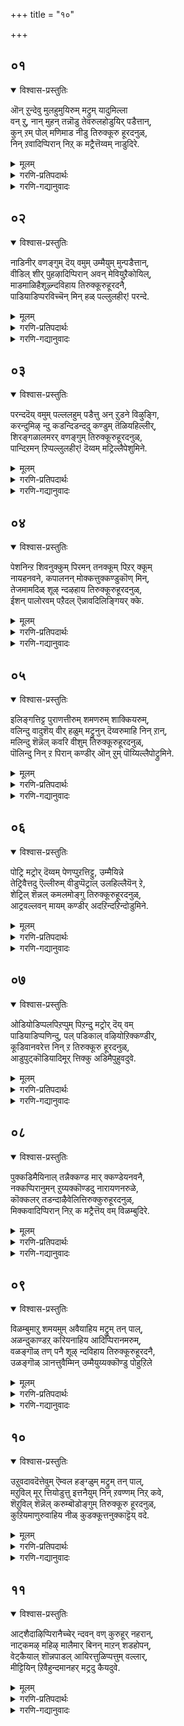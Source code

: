 +++
title = "१०"

+++

## ०१
<details open><summary>विश्वास-प्रस्तुतिः</summary>

ऒन् ऱुन्देवु मुलहुमुयिरुम् मट्रुम् यादुमिल्ला  
वन् ऱु, नान् मुहन् तन्नॊडु तेवरुलहोडुयिर् पडैत्तान्,  
कुन् ऱम् पोल् मणिमाड नीडु तिरुक्कूरु हूरदनुळ्,  
निन् ऱवादिप्पिरान् निऱ् क मट्रैत्तॆय्वम् नाडुदिरे.
</details>

<details><summary>मूलम्</summary>

ऒन् ऱुन्देवु मुलहुमुयिरुम् मट्रुम् यादुमिल्ला  
वन् ऱु, नान् मुहन् तन्नॊडु तेवरुलहोडुयिर् पडैत्तान्,  
कुन् ऱम् पोल् मणिमाड नीडु तिरुक्कूरु हूरदनुळ्,  
निन् ऱवादिप्पिरान् निऱ् क मट्रैत्तॆय्वम् नाडुदिरे.
</details>

<details><summary>गरणि-प्रतिपदार्थः</summary>

ऒन् ऱुम् = ऒन्दू, तेवुम् = देवतॆगळू, उलहुम् = लोकगळू, उयिरुम् = जीवगळू, मट्रुम् = मत्तॆ, यारुम् = यारू, इल्ला अन् ऱु = इल्लद अन्दु, नान् मुहन् तन्नॊडु = नाल्मुखनन्नू, तेवर् = देवतॆगळन्नू, उलहोडु = लोकगळॊन्दिगॆ, उयिर् = जीवगळन्नू, पडैत्तान् = पडॆदवनु, कुन् ऱुम् पोल् = बॆट्टद हागॆ \(उन्नतवाद, भद्रवाद\), मणि माडम् = दिव्यवाद महडि मनॆगळु, नीडु = हरडिरुव, तिरुक्कूरु हूर् = तिरुक्कूरुहूरन्नू, अदनुळ् = अदरल्लि, निन्ऱ = इरुव, आदि पिरान् = आदियाद भगवन्तनु, निऱ् क = कङ्गॊळिसुत्तिरलागि, मट्रैदॆय् वम् = बेरॆ दैववन्नु, नाडुदिरे = हुडुकुत्तीरल्ल\! 
</details>

<details><summary>गरणि-गद्यानुवादः</summary>

देवतॆगळू, लोकगळू, जीवगळु, बेरॆ यारू यावुदू ऒन्दू इल्लद अन्दु, नाल्मुखनन्नू, देवतॆगळन्नू, लोकगळन्नू, जीवगळन्नू पडॆदवनु बॆट्टद हागॆ उन्नतवाद भद्रवाद दिव्यवाद महडिमनॆगळु हरडिरुव तिरुक्कूरुहूरन्नू अदरल्लिरुव आदियाद भगवन्तनु कङ्गॊळिसुत्तिरुवाग, बेरॆ दैववन्नु हुडुकुत्तीरल्ल\! 

ई पाशुरदल्लि याव दैववन्नु आश्रयिसबेकु? एकॆ? बेरॆ बेरॆ दैवगळिवॆयल्ल\! अवुगळन्नु आश्रयिसिदरो? – ऎम्ब विषयवन्नु कुरितु हेळलागुत्तदॆ. 

“ऒन् ऱुन्देवु........................अन् ऱु” – इल्लि, महाप्रळयद बळिक, मरुसृष्टिगॆ मुञ्चितवागि, बहुदीर्घकाल इद्द \(इरुव\) स्थितिय विषयविदॆ. आग इद्दद्दु \(इरुवुदु\) भगवन्तनॊब्बने. अवने ’आदि’. अवनिगॆ मॊदलु, कॊनॆ ऎम्बुदिल्ल. सदा इरतक्कवनु. आद्दरिन्द, अवनन्नु ’अनादि’, ’अनन्त’ ऎन्नुत्तारॆ. 

“नान्मुहन्.......................पडैत्तान्” – सृष्टि आदद्दु हेगॆ? अदु मॊदलादद्दु हेगॆ? ऎम्ब विषय इल्लिदॆ. सृष्टिगॆ मुञ्चितवागि भगवन्तनॊब्बने इद्दद्दु, अवने मॊट्टमॊदलिगॆ \(सृष्टियागबेकॆन्दु सङ्कल्पिसिदाग\) चतुर्मुखनन्नु सृष्टिसिदनु. तरुवाय \(अवन मूलक\), देवतॆगळन्नू, लोकगळन्नू, ऎल्ला जीवकोटियन्नू सृष्टिसिदनु. 

“कुन् ऱम् पोल्..........................निऱ् क” – सर्वेश्वरन परम सौलभ्यगुणवन्नु इल्लि हेळलागुत्तदॆ. तानॆल्लियो सृष्टिगिन्त आचॆ इरुव ’पर’दल्लिद्दरॆ, तन्नन्नु ऎल्ला जीवकोटियू आश्रयिसुवुदादरू हेगॆ? कण्णार कण्डरल्लवे अवरु अवनन्नु नम्बि आश्रयिसबल्लरु? ई कारणदिन्द, भगवन्तनु भूलोकदल्लि बेरॆबेरॆ तिरुपतिगळल्लि \(पवित्रस्थळगळल्लि\) ताने अर्चावतारियागि, दिव्यमङ्गळ विग्रहवागि नॆलॆगॊण्डिद्दानॆ. “आळ्वार् तिरुनगरि” ऎन्दु प्रसिद्धि पडॆद तिरुक्कूरुहूरिनल्लू स्वामियु कङ्गॊळिसुत्तानॆ. 

“आदिप्पिरान् निऱ् क...............नाडुदिरे” – ऎल्लक्कू आदियागि, ऎल्लक्कू कारणनागिरुव भगवन्तनु तिरुक्कूरुहूरिनल्लि मत्तु अन्थ इतर पवित्र पुण्यस्थळगळल्लि, भूलोकवासिगळ उद्धारक्कागिये निन्तिरुवाग, अवनन्नु आश्रयिसदन्तॆ, बेरॆ यारु यारन्नो आश्रयिसि जन कॆडुत्तारल्ल\! इदु तरवे? 

आळ्वाररु हेळुत्तारॆ- आदियू कारणनू आगिरुव सर्वेश्वरनन्नु मात्रवे आश्रयिसि उद्धारगॊळ्ळबेकु. बेरॆ दैवगळन्नु आश्रयिसुवुदु विवेकवल्ल.
</details>


## ०२
<details open><summary>विश्वास-प्रस्तुतिः</summary>

नाडिनीर् वणङ्गुम् दॆय् वमुम् उम्मैयुम् मुन्पडैत्तान्,  
वीडिल् शीर् पुहऴादिप्पिरान् अवन् मेवियुऱैकोयिल्,  
माडमाळिहैशूऴ्न्दविहाय तिरुक्कूरुहूरदनै,  
पाडियाडिप्परविच्चॆन् मिन् हळ् पल्लुलहीर्\! परन्दे.
</details>

<details><summary>मूलम्</summary>

नाडिनीर् वणङ्गुम् दॆय् वमुम् उम्मैयुम् मुन्पडैत्तान्,  
वीडिल् शीर् पुहऴादिप्पिरान् अवन् मेवियुऱैकोयिल्,  
माडमाळिहैशूऴ्न्दविहाय तिरुक्कूरुहूरदनै,  
पाडियाडिप्परविच्चॆन् मिन् हळ् पल्लुलहीर्\! परन्दे.
</details>

<details><summary>गरणि-प्रतिपदार्थः</summary>

नाडि = हुडुकि, नीर् = नीवु, वणङ्गुम् = पूजिसुव \(नमस्करिसुव\), दॆय् वमुम् = दैववन्नु उम्मैयुम् = निम्मन्नू, मुन् = हिन्दॆये \(ऒन्दु कालदल्लि\), पडैत्तान् = पडॆदवनाद \(सृष्टिसिदवनाद\), वीडु इल् शीर् = नित्यसिद्धवाद कल्याणगुणगळुळ्ळ, पुहऴ् = हॊगळिकॆयुळ्ळ \(कीर्तिवन्तनाद\), आदिप्पिरान्= जगदादियाद स्वामियु, अवन् = स्वतः, मेवि = इष्टपट्टु, उऱै = नॆलसिरुव, कोयिल् = पवित्रमन्दिरवाद, माडम् माळिहै शूऴ् न्दु = महडि मनॆगळिन्द सुत्तुवरिदु, अऴहुआय = सुन्दरवागिरुव, तिरुक्कूरु हूर् अदनै = तिरुक्कूरुहूरन्नु, पादि = हाडि \(स्तुतिसि\), आडि = नलिदाडि, परवि = स्तुतिसि, शॆन् मिन् हळ् = नडॆयिरि, पल् उलहीर् = ऎल्ला जीवरुगळे, परन्दे = ऎल्ला कडॆगळन्नू हरडिकॊण्डे. 
</details>

<details><summary>गरणि-गद्यानुवादः</summary>

ऎल्ला जीवरुगळे, हुडुकि नीवु पूजिसुव दैववन्नू निम्मन्नू हिन्दॆ ऒन्दु कालदल्लि पडॆदवनाद, नित्यसिद्धनाद कल्याणगुणगळुळ्ळ, कीर्तिवन्तनाद, जगदादियाद स्वामियु स्वतः इष्टपट्टु नॆलसिरुव पवित्रमन्दिरवाद, महडिमनॆगळिन्द सुत्तुवरिदिरुव, सुन्दरवाद तिरुक्कूरुहूरन्नु हाडि, नलिदाडि, स्तुतिसि, \(इदर कीर्तियन्नु\) ऎल्लॆल्लू हरडि, नडॆयिरि.

हिन्दिन पाशुरदल्लि, तिरुक्कूरुहूरिनल्लि नॆलसिरुव आदिकारणनाद सर्वेश्वरनन्नु ऎल्लरू आश्रयिसि उद्धारगॊळ्ळबेकॆन्दु हेळलायितु. 

ई पाशुरदल्लि, आ स्वामिये इष्टपट्टु बन्दु नॆलसिरुव पवित्रक्षेत्रवाद तिरुक्कूरुहूरिन भाग्यवन्नु हाडि, हॊगळि, आनन्दिसि, प्रसिद्धगॊळिसबेकॆन्दु हेळलागुत्तदॆ. आळ्वाररु ऎल्ला जनक्कू तम्म हितनुडियन्नु हेळुत्तारॆ. 

“नाडि नीर्.............................पडैत्तान्” – कॆळमट्टद दैवगळन्नु आश्रयिसि पूजिसुवुदु एतक्कॆ हितवल्लद्दु ऎम्बुदन्नु हेळलागुत्तदॆ. हिन्दॆ, भगवन्तनु सृष्टि माडिद कालदल्लि नाना देवतॆगळन्नू ऎल्ला चराचर वस्तुगळन्नू सृष्टिमाडिदनु. तिळिवळिकॆयिल्लद जन तावु अलॆदाडि कण्डुकॊण्ड कॆळमट्टद दैववन्नु पूजिसुत्तारॆ. भगवन्तनु आ दैववन्नू सृष्टिसिदनष्टॆ. आ दैववू आ सर्वस्वामियन्ने आश्रयिसुवुदु. आद्दरिन्द, ऎल्लरू, ऎल्लर आराध्यदैववाद सर्वेश्वरनॊब्बनन्ने, आश्रयिसि उद्धारगॊळ्ळबेकु. 

“वीडिल् शीर् पुलऴ्....................अवन्” – शाश्वतवाद कल्याणगुणगळिन्द कूडि, कीर्तिसल्पडुववनु भगवन्तने. अवने आदि. अवने जगत्कारण.

“अवन् मेवि.....................परन्दे” – आ स्वामियु ताने इष्टपट्टु, लोकवासिगळ आर्तियन्नु निवारिसुवुदक्कागि भूलोकक्कॆ बन्दु अर्चास्वरूपियागि, तिरुक्कूरुहूरिनल्लि नॆलॆगॊण्डिद्दानॆ. महडि मनॆगळिन्द सुन्दरवागि शोभिसुव आ तिरुक्कूरुहूरु ऎम्बुदु भगवन्तन दिव्यसन्निधियिन्द सुप्रसिद्धवागिदॆ. आ पुण्यक्षेत्रवन्नु कुरितु हाडि, हॊगळि, अदर किर्तियन्नु ऎल्ल कडॆयल्लू हरडबेकु. 

आळ्वाररु हेळुत्तारॆ- लोकवासिगळे, नीवु मोहगॊण्डु पूजिसुव दैववन्नुआ सर्वेश्वरने सृष्टिसिद्दु. आ दैवगळू आ स्वामियन्ने आश्रयिसुत्तारॆ. अवने इष्टपट्टु तिरुक्कूरुहूरिनल्लि नॆलसिद्दानॆ. जनर सङ्कटगळन्नु परिहरिसुवुदक्कागि. आद्दरिन्द, नीवु तिरुक्कूरुहूरिगॆ होगि, आ स्वामियन्नु पूजिसि, अवनन्नू आ पुण्यक्षेत्र्द कीर्तियन्नू हॊगळि, हाडि, आनन्दिसि अदर कीर्तियन्नु ऎल्लॆडॆगळल्लू हरडि.
</details>


## ०३
<details open><summary>विश्वास-प्रस्तुतिः</summary>

परन्ददॆय् वमुम् पल्ललहुम् पडैत्तु अन् ऱुडने विऴुङ्गि,  
करन्दुमिऴ् न्दु कडन्दिडन्ददु कण्डुम् तॆळियहिल्लीर्,  
शिरङ्गळालमरर् वणङ्गुम् तिरुक्कूरुहूरदनुळ्,  
पान्दिऱमन् ऱिप्पल्लुलहीर्\! दॆय्वम् मट्रिल्लैपेशुमिने.
</details>

<details><summary>मूलम्</summary>

परन्ददॆय् वमुम् पल्ललहुम् पडैत्तु अन् ऱुडने विऴुङ्गि,  
करन्दुमिऴ् न्दु कडन्दिडन्ददु कण्डुम् तॆळियहिल्लीर्,  
शिरङ्गळालमरर् वणङ्गुम् तिरुक्कूरुहूरदनुळ्,  
पान्दिऱमन् ऱिप्पल्लुलहीर्\! दॆय्वम् मट्रिल्लैपेशुमिने.
</details>

<details><summary>गरणि-प्रतिपदार्थः</summary>

परन्द = हरडिकॊण्डिरुव, दॆय् वमुम् = देवतॆगळन्नू\(देवतॆगळे मुन्ताद जीवकोटियन्नू\), पल् उलहुम् = अनेक लोकगळन्नू, पडैत्तु = सृष्टिसि, अन् ऱु = अन्दु \(प्रळय बन्दाग\), उडने = ऒट्टिगॆ, विऴुङ्गि = ऎल्लवन्नू कबळिसि, करन्दु = \(अवुगळन्नॆल्ला\) करगिसि, उमिऴ् न्दु = \(ऎल्लवन्नू\) मत्तॆ हॊरहाकि, कडन्दु = \(लोकगळन्नु\) अळॆदुकॊण्डु, इडन्ददु = हिडिदु मेलक्कॆत्तिद्दन्नु, कण्डुम् = प्रमाणगळ मूलक तिळिदूसह, तॆळिय किल्लीर् = तिळियलारिरल्ल\! शिरङ्गळाल् = तलॆगळिन्द \(तलॆबागि\), अमरर् = अमररु, वणङ्गुम् = नमस्करिसुव, तिरुक्कूरुहूर् अदनुळ् = तिरुक्कूरुहूरिनल्लि नॆलसिरुव, परन् = परमपुरुषन, तिऱम् अन् ऱि = स्वभाववदल्लदॆ, पल् उलहीर् = लोकद नानाजनरे, तॆय्वम् = दैव, मट्रु इल्लै = बेरॆ यावुदक्कू इल्ल, पेशुमिने = हेळि \(मातनाडि\). 
</details>

<details><summary>गरणि-गद्यानुवादः</summary>

हरडिकॊण्डिरुव देवतॆगळे मुन्ताद ऎल्ला जीवकोटियन्नू, अनेक लोकगळन्नू सृष्टिसि, प्रळयकाल बन्दाग अवुगळन्नॆल्ला ऒट्टिगॆ कबळिसि, करगिसि, मत्तॆ अवुगळन्नु हॊरहाकि, \(लोकगळन्नु\) अळॆदुकॊण्डु, \(भूमियन्नु\) हिडिदु मेलक्कॆत्तिद्दन्नु प्रमाणगळिन्द कण्डूसह, तिळियलारिरल्ल\! तलॆबागि अमररु नमस्करिसुव तिरुक्कुरुहूरिनल्लि नॆलसिरुव परम पुरुषन स्वभाववदल्लदॆ, नानाजनरे, बेरॆ याव दैवक्कू आ सामर्थ्यविल्ल मातनाडि.

तिरुक्कूरुहूरिनल्लि नॆलसिरुव सर्वेश्वरन बहुबगॆय सामर्थ्यवन्नु कुरितु ई पाशुरदल्लि हेळलागुत्तदॆ.

आळ्वाररु हेळुत्तारॆ- लोकद नानाजनरे, तिरुक्कूरुहूरिनल्लि नॆलसिरुव सर्वेश्वरनाद भगवन्तने ब्रह्मादि देवतॆगळिन्द हिडिदु ऎल्ला बगॆय जीवकोटियन्नू सृष्टिकालदल्लि सृष्टिसिदवनु. प्रळयकालदवरॆगॆ अवुगळन्नॆल्ला रक्षिसिदवनु. महाप्रळयकालबन्दाग, इडिय सृष्टियन्ने ऒन्दे गुक्किगॆ नुङ्गि हाकिदवनु. मत्तु मरुसृष्टियवरॆगॆ ऎल्लवन्नू तन्न हॊट्टॆयल्लिट्टुकॊण्डु रक्षिसिदवनु. सृष्टिसमय बन्दाग, अवुगळन्नॆल्ला पाङ्गितवागि हॊरहाकिदवनु. बलिचक्रवर्तिय बळिगॆ वामनवटुवागि होगि, अवनिम्द मूरुहॆज्जॆगळष्टु नॆलवन्नु दानवागि पडॆदुकॊण्डवनु. आग, त्रिविक्रमनागि बॆळॆदु, ऎल्लॆल्लू आवरिसिकॊण्डु, तन्न ऎरडे हॆज्जॆगळन्नु विस्तरिसि ऎल्ला लोकगळन्नू अवुगळल्लि अडगिसिट्टु अळॆदुकॊण्डवनु. हिरण्याक्षनु भूमियन्नु कद्दुकडलल्लि ऎल्लियो हुदुगिसिट्टाग, महावराहनागि स्वामियु अवतरिसि, आ राक्षसनन्नु कॊन्दु, भूमियन्नु हिडिदु, उद्धरिसि, अदर स्थानदल्लि निल्लिसिदवनु. हीगॆ भगवन्तन अवतारगळ हिरिमॆयन्नू, अवन गुणस्वभावगळन्नू, प्रमाणगळिन्द कण्डुकॊण्डिद्दरू, नीवु तिळिवळिकॆ पडॆयलिल्लवल्ल\! देवादिदेवतॆगळू तलॆबागि नमस्करिसुव आ सर्वेश्वरनिगल्लदॆ बेरॆ याव दैवक्कू आ विशिष्ट सामर्थ्यविल्ल, कण्डिरा\!
</details>


## ०४
<details open><summary>विश्वास-प्रस्तुतिः</summary>

पेशनिन्ऱ शिवनुक्कुम् पिरमन् तनक्कूम् पिऱर् क्कूम्  
नायहनवने, कपालनन् मोक्कत्तुक्कण्डुकॊण् मिन्,  
तेजमामदिळ् शूऴ् न्दऴहाय तिरुक्कूरुहूरदनुळ्,  
ईशन् पालोरवम् पऱैदल् ऎन्नावदिलिङ्गियर् क्के.
</details>

<details><summary>मूलम्</summary>

पेशनिन्ऱ शिवनुक्कुम् पिरमन् तनक्कूम् पिऱर् क्कूम्  
नायहनवने, कपालनन् मोक्कत्तुक्कण्डुकॊण् मिन्,  
तेजमामदिळ् शूऴ् न्दऴहाय तिरुक्कूरुहूरदनुळ्,  
ईशन् पालोरवम् पऱैदल् ऎन्नावदिलिङ्गियर् क्के.
</details>

<details><summary>गरणि-प्रतिपदार्थः</summary>

पेश निन् ऱ = हेळलागुत्तिरुव, शिवनुक्कूम् = शिवनिगू, पिरमन् तनक्कूम् = ब्रह्मनिगू, पिऱर् क्कूम् = इतर ऎल्लरिगू, नायहन् = ऒडॆयनु, अवने = आ सर्वेश्वरने, कपालम् = कपालद, नल् मोक्कत्तु = ऒळ्ळॆय मोक्षवन्नु \(कपालद पूर्णबिडुगडॆयन्नु\), कण्डु कॊण्मिन् = तिळिदुकॊळ्ळी, तेशम् = तेजस्सिन, मदिळ् शूऴ् न्दु= कोटॆयिन्द सुत्तुवरिदु, अऴहाय = सुन्दरवाद, तिरुक्कूरुहूर् अदनुळ् = तिरुक्कूरु हूरिनल्लि नॆलसिरुव, ईशन् पाल् = सर्वेश्वरन विषयदल्लि ओर् = यावुदादरॊन्दु, अवम् पऱैदल् = कॆट्ट मातन्नु हेळुवुदरिन्द, ऎन् आवदु इलिङ्गियर् क्के = लिङ्गपरवादिगळिगॆ एनागुत्तदॆ? \(एनु प्रयोजनवागुत्तदॆ? फलवेनु?\)
</details>

<details><summary>गरणि-गद्यानुवादः</summary>

हेळलागुत्तिरुव शिअनिगू, ब्रह्मनिगू, मत्तित्तररॆल्लरिगू, आ सर्वेश्वरने ऒडॆयनु. ऒळ्ळॆय कपालमोक्षद विषयवन्नु तिळिदुकॊळ्ळि. तेजस्सिन कोटॆयिन्द सुत्तुवरिदु, सुन्दरवाद, तिरुक्कूरु हूरिनल्लि नॆलसिरुव सर्वेश्वरन विषयदल्लि यावॊन्दादरू कॆट्ट मातन्नु हेळुवुदरिन्द लिङ्गपरवादिगळिगॆ याव प्रयोजनवागुत्तदॆ? 

आळ्वारर कालदल्लि मत्तु अदक्कॆ पूर्वभावियागिये, शिवने परतत्त्ववॆन्नुव लिङ्गवादवित्तॆन्दु तोरुत्तदॆ. आळ्वाररु हेळुवुदु विष्णुवे परतत्त्ववॆन्दु. 

श्रीमन्नारायणने सर्वेश्वरनॆम्बुदक्कॆ साकष्टु हेरळवागि प्रमाणगळिवॆ. आ प्रमाणगळन्नु बदिगॊत्ति, लिङ्गवादिगळु शैवतत्त्ववन्ने दॊड्डदु माडुत्तारॆ. अवरिगॆ ऊहॆ, अनुमानगळे प्रमाण. शास्त्रादिगळदल्ल. 

ई पाशुरदल्लि, तम्म तत्त्ववन्नु प्रतिपादिसुव आ शैवरिगॆ आळ्वाररु ऒन्दु बगॆय समाधान हेळुत्तारॆ. 

“कपाल नन् मोक्कत्तु कण्डुकॊण्मिन्” – सृष्टिय मॊदलल्लि ब्रह्मनिगू शिवनिगू ऐदैदु तलॆगळिद्दवन्तॆ. इतररिगॆ अवरिब्बरन्नु कुरितु अनुमान बरबारदॆन्दु शिवनु ऎणिसि, ब्रह्मन ऒन्दु तलॆयन्नु चिवुटि हाकिदनन्तॆ. आदरॆ, ब्रह्मन शापक्कॆ ऒळपट्टु आ कपालवु शिवन बल अङ्गैयल्लिये उळियितन्तॆ. शिवन ब्रह्महत्यादोषवु हीगॆ साक्षियागि अवनन्नु बाधिसुत्तित्तन्तॆ. अदन्नु कळॆदुकॊळ्ळुवुदादरू हेगॆ? एनु माडिदरॆअदु कळचिबीळुत्तदॆ? महर्षिगळिन्द तिळिदद्दु शिवनु जटाधारियागि, भस्म कळॆदु, भिक्षाटानॆ माडबेकॆन्दू, आ कपाल तुम्बिद कूडले अदु कळचिबीळुत्तदॆयॆन्दू, अन्तॆये, शिवनु भिक्षाटनॆ माडतॊडगिदनु. मूरुलोकगळन्नू सुत्ति अलॆदनु. यारिन्दलू कपालवन्नु तुम्बिद मूरुलोकगळन्नू सुत्ति अलॆदनु. यारिन्दलू कपालवन्नु तुम्बिडलागलिल्ल. कडॆगॆ, कडुनॊन्दु, शिवनु श्रीमन्नारायणनन्नु मरॆहॊक्कनु. उदारियागि अवनु तन्नकैयिन्द आ कपालदॊळक्कॆ रक्तवन्नु हरिसुत्ता’अक्षयं’ ऎन्दनन्तॆ. अदु रक्तदिन्द तुम्बिद कूडले, कळचि बित्तु. शिवनिगॆ आनन्दवायितन्तॆ. इदु कतॆ. 

ईगलू, बदरिकाश्रमदल्लिरुव ’ब्रह्मकपाल’वॆम्बुदु शिवन कैयिन्द कपाल कळचिबिद्द स्थळ ऎन्दु प्रसिद्धि पडॆदिदॆ. 

इलिङियर् क्कॆन्नावदु?” – सर्वेश्वरनाद श्रीमन्नारायणनन्नु कुरितु याव कॆट्टमातन्नू आडबारदु. लिङ्गपरवादिगळु आडुव कीळु मातुगळिन्द अवरिगॆ बरुवुदादरू एनु? भगवन्तन हिरिमॆयागलि, परत्ववागलि ऎळ्ळष्टादरू कडमॆयागुवुदे? 

आळ्वाररु हेळुत्तारॆ- शिवने परतत्त्व ऎन्दु लिङ्गवादिगळु हेळुत्तारॆ. वास्तववागि, आ शिवनिगू, ब्रह्मनिगू आ सर्वेश्वरने \(श्रीमन्नारायणने\) नायक. शिवनिगॆ अण्टिद्द कपालद मोक्षवन्नु कुरितु योचिसिदरॆ, यार हिरिमॆ हॆच्चु ऎम्बुदु स्पष्टवागुत्तदॆ. तिरुक्कूरुहूरिनल्लि \(मत्तु, अन्थ पवित्रक्षेत्रगळल्लि\) नॆलसिरुव सर्वेश्वरनन्नु कुरितु यावॊन्दु कॆट्ट मातन्नू आडबारदु. हागॆ आडुव लिङ्गवादिगळिगॆ इदरिन्द एनु प्रयोजन?
</details>


## ०५
<details open><summary>विश्वास-प्रस्तुतिः</summary>

इलिङ्गत्तिट्ट पुराणत्तीरुम् शमणरुम् शाक्कियरुम्,  
वलिन्दु वादुशॆय् वीर् हळुम् मट्रुनुन् दॆय्वरुमाहि निन् ऱान्,  
मलिन्दु शॆन्नॆल् कवरि वीशुम् तिरुक्कूरुहूरदनुळ्,  
पॊलिन्दु निन् ऱ पिरान् कण्डीर् ऒन् ऱुम् पॊय्यिल्लैपोट्रुमिने.
</details>

<details><summary>मूलम्</summary>

इलिङ्गत्तिट्ट पुराणत्तीरुम् शमणरुम् शाक्कियरुम्,  
वलिन्दु वादुशॆय् वीर् हळुम् मट्रुनुन् दॆय्वरुमाहि निन् ऱान्,  
मलिन्दु शॆन्नॆल् कवरि वीशुम् तिरुक्कूरुहूरदनुळ्,  
पॊलिन्दु निन् ऱ पिरान् कण्डीर् ऒन् ऱुम् पॊय्यिल्लैपोट्रुमिने.
</details>

<details><summary>गरणि-प्रतिपदार्थः</summary>

इलिङ्गत्तु = लिङ्गमहात्मॆयन्नु कुरितु, इट्ट = इट्टिरुव, पुराणत्तीरुम् = पुराणवन्नु हिडिदवरू, शमणरुम् = जैनपन्थदवरू, शाक्कियरुम् = बौद्धरू, वलिन्दु वादु शॆय् वीर्हळुम् = बलवागि वादमाडुववरू, मट्रुम् = बेरॆ, नुम् दॆय्वमुम् = निम्म दैववू, आहि = आगि, निन् ऱान् = इरुववनु, मलिन्दु = समृद्धियागि, शॆम् नॆल् = कॆम्बत्तद, कवरि = चवरॆयन्नु, वीशुम् = बीसुव \(बीसल्पडुव\), तिरुक्कूरुहूर् अदनुळ् = तिरुक्कूरुहूरिनल्लि, पॊलिन्दु = हॊळॆहॊळॆयुत्ता, निन् ऱ = नॆलसिरुव, पिरान् = स्वामिये, कण्डीर् = कण्डिरा, ऒन् ऱुम् = स्वल्पवादरू \(ऎळ्ळष्टादरू\), पॊय् इल्लै = सुळ्ळिल्ल, पोट्रुमिने = स्तुतिसिरि. 
</details>

<details><summary>गरणि-गद्यानुवादः</summary>

लिङ्गमहात्मॆयन्नु कुरितु रचिसलाद पुराणवन्नु हिडिदवरू, जैनरू, बौद्धरू, बलवागि वादमाडुववरू, बेरॆ निम्म दैववू आगिइरुववनु समृद्धियागि बॆळॆद कॆम्बत्तद चवरियिन्द बीसल्पडुव तिरुक्कूरु हूरिनल्लि हॊळॆहॊळॆयुत्ता नॆलसिरुव स्वामिये कण्डिरा. ऎळ्ळष्टादरू सुळ्ळिल्ल स्तुतिसिरि. 

हिन्दिन पाशुरदल्लि, शैवर भेदभाववन्नु कुरितु प्रस्तापिसलायितु. आगिन कालदल्लि प्रचारदल्लिद्द बौद्ध, जैन, मुन्ताद अनेक धर्मगळ अनुयायिगळन्नु कुरितु, अवरु परस्पर द्वेषासूयॆगळ बगॆगॆ असमाधानगॊण्डु, अवरॆल्लरिगू ऒट्टागि, ई पाशुरदल्लि हितोपदेशवन्नुआळ्वाररु हेळुत्तारॆ. 

आळ्वाररु हेळुत्तारॆ- लोकिगरे, नीवु शैवागम पुराणगळन्नु अनुसरिसुव लिङ्गपूजकरागिरबहुदु. जैनरागिरबहुदु. बौद्धरागिरबहुदु. वितण्डावादिगळादवर पङ्गडक्कॆ सेरिदवरिरबहुदु. इन्नू बेरॆ यारादरू आगिरबहुदु. नीवॆल्लरू पूजिसुव दैवगळु बेरॆ बेरॆ नामरूपगळिन्द शोभिसुत्तिरबहुदु. आदरॆ, ऎल्लवू सर्वेश्वरनागिरुव ऒब्बनिगे सेरुत्तदॆ. तिरुक्कूरुहूरिनल्लि \(मत्तु अन्थ ऎल्ला पवित्रक्षेत्रगळल्लि\) नॆलसिरुव आ सर्वेश्वरनिगे सल्लुत्तदॆ. ई मातु सत्य. इदन्नरितु नीवू अवनन्ने स्तुतिसि.

देवरॊब्बने, नामरूपगळु हलवु. याव दैवक्कॆ कैजोडिसिदरू सत्यस्वरूपियाद आ सर्वेश्वरनिगॆ सेरुत्तदॆ.
</details>


## ०६
<details open><summary>विश्वास-प्रस्तुतिः</summary>

पोट्रि मट्रोर् दॆय्वम् पेणप्पुऱत्तिट्टु, उम्मैयिन्ने   
तेट्रिवैत्तदु ऎल्लीरुम् वीडुप्पॆट्राल् उलहिल्लैयॆन् ऱे,  
शेट्रिल् शॆन्नल् कमलमोङ्गु तिरुक्कूरुहूरदनुळ्,  
आट्रवल्लवन् मायम् कण्डीर् अदऱिन्दऱिन्दोडुमिने.
</details>

<details><summary>मूलम्</summary>

पोट्रि मट्रोर् दॆय्वम् पेणप्पुऱत्तिट्टु, उम्मैयिन्ने   
तेट्रिवैत्तदु ऎल्लीरुम् वीडुप्पॆट्राल् उलहिल्लैयॆन् ऱे,  
शेट्रिल् शॆन्नल् कमलमोङ्गु तिरुक्कूरुहूरदनुळ्,  
आट्रवल्लवन् मायम् कण्डीर् अदऱिन्दऱिन्दोडुमिने.
</details>

<details><summary>गरणि-प्रतिपदार्थः</summary>

पीट्रि = स्तुतिसि, मट्रु ओर् दॆय् वम् = बेरॊन्दु दैववन्नु, पेण = पूजिसलु \(आश्रयिसलु\), पूऱत्तु इट्टु = बेर्पडिसि, उम्मै = निम्मन्नु, इन्ने = हीगॆये\(ईग नीविरुव रीतियल्ले\) तेट्रि वैत्तदु = शङ्किसदन्तॆ माडिरुवुदु, ऎल्लीरुम् = ऎल्लरू, वीडु पॆट्राल् = बिडुगडॆ हॊन्दिदरॆ \(मोक्षपडॆदरॆ\), उलहु इल्लै = भूलोक इल्लदॆ होगुवुदु, ऎन्ऱॆ = ऎन्तले, शेट्रल् = कॆसरिनल्लि, शॆन्नल् = कॆम्बत्त, कमलम् = कमलद हूगळू, ओङ्गु = ऎत्तरक्कॆ बॆळॆदिरुव, तिरुक्कूरुहूर् अदनुळ् = तिरुक्कूरुहूरिनल्लि नॆलसिरुव, आट्रवल्लवन् = सर्वशक्तनाद भगवन्तन, मायम् कण्डीर् = मायॆ कण्डिरा, अदु अऱिन्दु = ई गुट्टन्नु अरितु, अऱिन्दु = बिडुगडॆ हॊन्दुव गुट्टन्नू\) अरितु, ओडुमिने = \(सर्वेश्वरन बळिगॆ\) ओडिरि. 
</details>

<details><summary>गरणि-गद्यानुवादः</summary>

बेरॊन्दु दैववन्नु स्तुतिसि, आश्रयिसलु \(पूजिसलु\) निम्मन्नु बेर्पडिसि, निम्मन्नु हीगॆये शङ्किसदन्तॆ माडिरुउदु, ऎल्लरू मोक्षवन्नु पडॆदरॆ, भूलोकवे इल्लिगॆ होगुवुदु ऎन्तले. कॆसरिनल्लि कॆम्बत्तवू कमलवू हुलुसागि \(ऎत्तरक्कॆ\) बॆळॆदु निन्तिरुव तिरुक्कूरुहूरिनल्लि नॆलसिरुव सर्वशक्तनाद भगवन्तन मायॆ कण्डिरा. इदन्नु अऱितु, बिडुगडॆय गुट्टन्नु अरितु, \(अवनन्नु\) आश्रयिसलु\) ओडिरि. 

हिन्दिन पाशुरद विषयवन्ने इन्नू स्वल्प विवरणॆयॊन्दिगॆ इल्लि हेळलागुत्तदॆ. मनुष्यरिगॆ बेरॆ बेरॆ दैवगळन्नु आश्रयिसुव बुद्धियादरू हेगॆ बन्तु? अवरु माडुवुदु सरिये अल्लवे ऎम्ब विमर्शॆ एकॆ मूडिबरलिल्ल? ई विषयक्कॆ इल्लि ऒन्दु बगॆय समाधानविदॆ. 

“पोट्रि.....................................तेट्रिवैत्तदु” – इदु भगवन्तन सङ्कल्प- बेरॆ बेरॆ दैवगळन्नु सृष्टिसि, अवुगळन्नु पूजिसुवन्तॆ बुद्धियन्नुजनक्कॆ कॊट्टद्दु, अवन मायॆये याव दैववन्नुआश्रयिसि, अर्चिसिदरू, ऎल्लवू सर्वेश्वरनाद भगवन्तनिगे सेरुत्तदॆ ऎम्ब मातु निजवे आदरू, भगवन्तनन्नु नेरवागि आश्रयिसि पूजिसुवुदु परमश्रेष्ठ. अन्यदैवगळन्नु पूजिसुवुदु आया दैवगळ मूलक भगवन्तनिगॆ सेरबेकागुत्तदॆ. अदरिन्द, मोक्ष तडवागि प्राप्तवागुत्तदॆ. इदक्कॆ कारणवॆन्दरॆ, ऎल्लरू तन्नन्ने आश्रयिसि भजिसिदरॆ, ऎल्लरिगू बेगलॆ मोक्ष लभिसि, भूलोकवॆल्ल ऒम्मॆलॆ बरिदादीतु. हीगागदिरलि, हन्तहन्तवागिजनक्कॆ मोक्ष लभिसलि ऎम्बुदे स्वामिय उद्देश. अवरवरु नडॆसुव पूजॆ अवरवरिगॆ सरि ऎन्दु तिळिदु बरलि, अवरवर नम्बिकॆ पूजॆगळिगॆ तक्कन्तॆ स्वल्पस्वल्प तडवागि तन्नन्नु सेरलि ऎन्दु उद्देशिसिये भिन्न दैवपूजॆगॆ भगवन्तनु अवक्षकॊट्टिद्दानॆ. इदन्ने अवन मायॆ ऎन्नुवुदु. 

“अदु अऱिन्दु अऱिन्दु ओडुमिने” – भगवन्तन ’मायॆ’येनु ऎम्बुदन्नु कण्डुकॊळ्ळुवुदु मॊदलनॆय तिळिवळिकॆ. मत्तु आ मायॆयिन्द बिडुगडॆयागुवुदक्कॆ भगवन्तनन्ने नेरवागि आश्रयिसि, बेग मुक्तियन्नु पडॆदुकॊळ्ळबेकु. इदु ऎरडनॆय तिळिवळिकॆ. हीगॆ इल्लि हेळुव ऎरडु तिळिवळिकॆगळु.

आळ्वाररु हेळुत्तारॆ- लोकिगरे, भगवन्तनु निमनिमगॆ इष्टवाद दैववन्नु पूजिसलु, नीवु नडॆयुव मार्गवे सरि ऎन्दु तिळियलु, मत्तु हागॆये नम्बि नडॆयलु निम्मन्नु बेर्पडिसिद्दानॆ. लोकद जनरॆल्ल ऒट्टागि भगवन्तनन्ने पूजिसि, ऒट्टागिये मुक्तिपडॆयदॆ इरलि. हागादल्लि लोकवे बन्दागिबिट्टीतु. अदागबारदु – ऎम्बुदे भगवन्तन सङ्कल्प. आ कारणदिन्दले, अवनुई बगॆय मायॆयन्नु, ऎन्दरॆ, भिन्नदैवपूजॆयन्नु, कल्पिसिद्दानॆ कण्डिरा\! आद्दरिन्द, निमगॆ बेग मुक्ति पडॆयबेकॆम्ब आशॆयिद्दरॆ, ई गुट्टन्नु मॊदलु कण्डुकॊळ्ळि. मत्तु सर्वशक्तनाद अवनन्नु नेरवागि आश्रयिसलु आतुरपडिरि.
</details>


## ०७
<details open><summary>विश्वास-प्रस्तुतिः</summary>

ओडियोडिप्पलपिऱप्पुम् पिऱन्दु मट्रोर् दॆय् वम्  
पाडियाडिप्पणिन्दु, पल् पडिकाल् वऴियोऱिक्कण्डीर्,   
कूडिवानवरेत्त निन् ऱ तिरुक्कूरु हूरदनुळ्,  
आडुपुट्कॊडियादिमूर् त्तिक्कु अडिमैपुहुवदुवे.
</details>

<details><summary>मूलम्</summary>

ओडियोडिप्पलपिऱप्पुम् पिऱन्दु मट्रोर् दॆय् वम्  
पाडियाडिप्पणिन्दु, पल् पडिकाल् वऴियोऱिक्कण्डीर्,   
कूडिवानवरेत्त निन् ऱ तिरुक्कूरु हूरदनुळ्,  
आडुपुट्कॊडियादिमूर् त्तिक्कु अडिमैपुहुवदुवे.
</details>

<details><summary>गरणि-प्रतिपदार्थः</summary>

ओडि ओडि = ओडुत्ता ओडुत्ता, पल = हलवारु, पिऱप्पुम् = हुट्टुगळन्नु, पिऱन्दु = हुट्टि, मट्रोर् \(मट्रुओर्\) = बेरॊब्ब, दॆय् वम् = दैववन्नु, पाडि = सुत्तिसि, आदि = नलिदाडि, पणिन्दु = नमस्करिसि, पल् = हलवु \(अनेक\) पडिकाल् = हन्तगळ वंशद, वऴि एऱि = दारियन्नु हिडिदु \(दारियल्लि नडॆदु\), कण्डीर् = कण्डिरल्लवे, \(कण्डिरा\), कूडि = ऒट्टागि, वानवर् = देवतॆगळु, एत्त निन् ऱ = स्तुतिसल्पडुत्तिरुव, तिरुक्कूरु हूर् अदनुळ् = तिरुक्कूरुहूरिनल्लि नॆलसिरुव, आडु = आडुत्तिरुव, पुट्कॊडि = \(पुळ् \+ कॊडि = पुट्कॊडि\) = पक्षिय ध्वजवुळ्ळ \(गरुडध्वजनाद\), आदि मूर् त्तिक्कु = आदिकारणनाद मूर्तिगॆ, अडिमैपुहुवदु = शरणागुवुदु, अदुवे = अदेये \(सरियाद मार्ग- उत्तम उपाय\). 
</details>

<details><summary>गरणि-गद्यानुवादः</summary>

ओडुत्ता ओडुत्ता हलवारु हुट्टुगळन्नु हुट्टि, बेरॊब्ब दैव्वन्नु कुरितु हाडि नलिदाडि नमस्करिसि, अनेक हन्तगळ वंशद दारियन्नु हिडिदु, कण्डिरल्लवे? देवतॆगळु ऒट्टागि सेरि स्तुतिसल्पडुत्तिरुव आडुत्तिरुव गरुडध्वजनाद आदिकारणनाद मूर्तिगॆ शरणागुवुदु अदेयो \(उत्तम उपाय\).

ई पाशुरदल्लि सर्वेश्वरनन्ने एकॆ आश्रयिसबेकु ऎम्बुदन्नु हेळलागुत्तिदॆ. 

“ओडियोडि अलपिऱप्पुम्...........................कण्डीर्” – वंशपारम्पर्यवागि, बेरॆ दैवगळन्नाश्रयिसि, आ दैवगळन्नु तप्पदॆ पूजिसिद्दरिन्द बेगबेग अनेक जन्मगळन्नॆत्ति हन्तहन्तवागि मेलेरि बरुत्तिरुवुदन्नु कण्डुकॊण्डिरल्लवे? ऎन्दरॆ, बेरॆ दैवगळ आश्रयदिन्द, हन्तहन्तवागि मेलेरुवुदु दिटवे आदरू अदक्कागि ऎष्टॆष्टु जन्मगळन्नु पडॆयबेकु? ऎष्टु सङ्कटक्कॆ ऒळगागबेकु.

“आडु पुट्कॊडि यादि मूर् त्तिक्कु...........................अदुवे” – तिरुक्कुरूहूरिनल्लि नॆलसिरुव आदिमूर्तियाद सर्वेश्वरनिगॆ शरणागुवुदरिन्द, जन्मगळिल्लदन्तॆ अवनन्नु परमपददल्लि सेरलु अनुकूलवागुत्तदॆ. सुलभवागुत्तदॆ. सर्वेश्वरनिगॆ ’गरुडलाञ्छन’विरुव ध्वजविरुत्तदॆ. अदन्नु गुरुतागिट्टुकॊण्डु, अवनन्नु आश्रयिसबेकु. 

आळ्वाररु हेळुत्तारॆ- लोकिगरे, सर्वेश्वरनन्नुळिदु, अन्यदैववन्नु आश्रयिसि, भजिसि पूजिसुवुदरिन्द, वंशपारम्पर्यवागि आ दैवद पूजॆ स्थिरपडुत्तदॆ. इदरिन्द, मॆल्लमॆल्लगॆ मेलक्केरुवुदु दिट. सर्वेश्वरनन्नु परोक्षवागि पूजिसुव फल इदु. बेगबेग अनेक जन्मगळन्नु पडॆदुकॊळ्ळबेकागुवुदु. इदु निमगॆ स्पष्टवागुत्तदॆ. हागॆ माडदॆ, सर्वेश्वरनन्ने नेरवागि आश्रयिसुवुदरिन्द निमगॆ नेरवागि परमपद लभिसुवुदु. अवन सेवॆयू लभिसुवुदु.
</details>


## ०८
<details open><summary>विश्वास-प्रस्तुतिः</summary>

पुक्कडिमैयिनाल् तन्नैक्कण्ड मार् क्कण्डेयनवनै,  
नक्कप्पिरानुमन् ऱुय्यक्कॊण्डदु नारायणनरुळे,   
कॊक्कलर् तडन्दाऴैवेलित्तिरुक्कुरुहूरदनुळ्,  
मिक्कवादिप्पिरान् निऱ् क मट्रैत्तॆय् वम् विळम्बुदिरे.
</details>

<details><summary>मूलम्</summary>

पुक्कडिमैयिनाल् तन्नैक्कण्ड मार् क्कण्डेयनवनै,  
नक्कप्पिरानुमन् ऱुय्यक्कॊण्डदु नारायणनरुळे,   
कॊक्कलर् तडन्दाऴैवेलित्तिरुक्कुरुहूरदनुळ्,  
मिक्कवादिप्पिरान् निऱ् क मट्रैत्तॆय् वम् विळम्बुदिरे.
</details>

<details><summary>गरणि-प्रतिपदार्थः</summary>

पुक्कु = शरणुहोगि, अडिमैयिनाल् = भक्तियिन्द, तन्नै कण्ड = तन्नन्नु कण्डुकॊण्ड, मार् क्कण्डेयन् अवनै = मार्कण्डेयनन्नु, नक्क पिरानुम् = नन्न देवरू \(शिवनू सह\), उय्य कॊण्डदु = उज्जीवनगॊळ्ळुवन्तॆ माडिद्दु, नारायणन् अरुळे = नारायणन अनुग्रहवे, कॊक्कु अलर् = कॊक्करॆयन्तॆ \(उद्दनागि\) अरळुव, तडतावै = दॊड्ड ताळॆगळ, \(केदिगॆ मरगळ\), वेलि = बेलियिरुव, तिरुक्कूरुहूरु अदनुळ् = तिरुक्कूरुहूरिनल्लि नॆलसिरुव, मिक्क = अत्यन्त, आदिपिरान् = आदियाद स्वामियु, निऱ् क = इरलागि, मट्रै= इतर तॆय् वम् = दैववन्नु \(दैवगळन्नु\), विळम्बुदिरे = प्रसिद्धिपडिसुत्तीरल्ल\! \(उद्घोषिसुत्तीरल्ल\!\)
</details>

<details><summary>गरणि-गद्यानुवादः</summary>

तन्नन्नु शरणुहोगि, भक्तियिन्द कण्डुकॊण्ड मार्कण्डेयनन्नु नन्न देवराद शिवनु उज्जीवनगॊळिसिद्दु श्रीमन्नारायणन अनुग्रहदिन्दले. कॊक्करॆयन्तॆ \(उद्दनागि\) अरळुव दॊड्ड केदिगॆ \(ताळॆ\) मरगळ बेलियुळ्ळ तिरुक्कूरुहूरिनल्लि नॆलसिरुव अत्यन्त आदियाद स्वामियु इरलागि, इतर दैवगळन्नु प्रसिद्धिपडिसुत्तीरल्ल\!

ई पाशुरदल्लि सर्वेश्वरनाद श्रीमन्नारायणनन्ने भजिसि मुक्तरागबेकॆन्दु हेळलागुत्तिदॆ. 

“पुक्कु..........................मार् क्कण्डेयनवनै..........” – इल्लि मार्काण्डेय वृत्तान्त बरुत्तदॆ. 

मृकण्डु महर्षिगॆ पुत्र सन्तानविरलिल्ल. आत ब्रह्मनन्नु कुरितु तपस्सु माडिदनु. ब्रह्मनु प्रत्यक्षनाद. “निमगॆ बहुकाल बदुकुव परम दुर्मार्ग मग बेके, अल्पायुवाद श्रेष्ठ सत्पुत्र बेके?” ऎन्दु केळिद. “अल्पायुवादरू सत्पुत्रनिरलि” ऎन्दरु महर्षि. मार्कण्डेयनु तन्दॆतायिगळिगॆ आनन्ददायकनागि, बॆळॆयुत्ता बन्द. अवनु तन्न हदिनारनॆय वयस्सिगॆ कालिट्टाग “अवनिगॆ हदिनारुवर्षगळे आयुस्सु” ऎन्दु अशरीरवाणियायितु. ऋषिदम्पतिगळु बहळ व्यसनगॊण्डरु. विषय मार्कण्डेयनिगॆ तिळियितु. तानु धृतिगॆडदॆ, शिवनन्नु कुरितु तपस्सु माडतॊडगिद. आयुस्सु तीरिद कूडले यमभटरु बन्दरु. आदरॆ तपोनिरतनागिद्द अवनन्नु समीपिसलारदॆ हिन्तिरुगिदरु. आद्दरिन्द यमने अवनिगागि बरबेकायितु. बन्दु मार्कण्डेयन कत्तिगॆ कालपाशवन्नु बीसिदनु. मार्कण्डेयनु तन्न आराध्यदैववन्नु अप्पिकॊण्डनु. यमनु आ दैवदॊडनॆ मार्कण्डेयनन्नु ऎळॆयतॊडगिदनु. आग, शिवनु कडुकोपदिन्द मैदोरि, यमनन्नु सोलिसि, मार्कण्डेयनिगॆ चिरञ्जीवित्ववन्नु अनुग्रहिसिदनु. इदु पुराणद कथॆ. 

आदरॆ, महाभारतदल्लू, भागवतदल्लू शिवनु महाविष्णुविन अनुग्रहदिन्दले यमनन्नु निग्रहिसिदनॆन्दू, मार्कण्डेयनिगॆ चिरञ्जीवित्ववन्नु अनुग्रहिसिद्दु श्रीमनारायणान कृपॆये. दॊड्ड केदिगॆ मरगळन्नु बेलियागि उळ्ळ तिरुक्कूरुहूरिनल्लिये आ सर्वेश्वरनु नॆलसिद्दानॆ. अवनन्नु नेरवागि आश्रयिसदॆ इतर दैवगळ हिरिमॆयन्नु हॊगळुत्तीरल्ल\!
</details>


## ०९
<details open><summary>विश्वास-प्रस्तुतिः</summary>

विळम्बुमाऱु शमयमुम् अवैयाहिय मट्रुम् तन् पाल्,  
अळन्दुकाण्डऱ् करियनाहिय आदिप्पिरानमरुम्,  
वळङ्गॊळ् तण् पनै शूऴ् न्दविहाय तिरुक्कूरुहूरदनै,  
उळङ्गॊळ् ञानत्तुवैम्मिन् उम्मैयुय्यक्कॊण्डु पोहुऱिले
</details>

<details><summary>मूलम्</summary>

विळम्बुमाऱु शमयमुम् अवैयाहिय मट्रुम् तन् पाल्,  
अळन्दुकाण्डऱ् करियनाहिय आदिप्पिरानमरुम्,  
वळङ्गॊळ् तण् पनै शूऴ् न्दविहाय तिरुक्कूरुहूरदनै,  
उळङ्गॊळ् ञानत्तुवैम्मिन् उम्मैयुय्यक्कॊण्डु पोहुऱिले
</details>

<details><summary>गरणि-प्रतिपदार्थः</summary>

विळम्बुम् = घोषिसुव \(कण्डद्दन्नु कण्डन्तॆ हेळुव\) आऱु शमयमुम् = आरु धर्मगळू, अवै आहिय = अन्थवुगळे आगिरुव, मट्रुम् = बेरॆयवू \(बेरॆ धर्मगळू\), तन् वाल् = तम्मिन्द, अळन्दु काण्डाऱ् कु = अळॆदुकण्डुकॊळ्ळुवुदक्कॆ, अरियन् = असाध्यनागिरुव, आदि पिरान् = आदिकारणनाद स्वामियु, अमरुम् = नॆलसिरुव, वळम् कॊळ् = समृद्धियाद, तण् = तम्पाद, पनैशूऴ् न्दु = ताळॆयमरगळिन्द, सुत्तुवरिदु, अऴहाय = सुन्दरवाद, तिरुक्कूरुहूर् अदनै = तिरुक्कूरुहूरन्नु, उळम् कॊळ् = अन्तरङ्गदल्लिरिसुव, ञानत्तु = ज्ञानदल्लि, वैम्मिन् = इरिसिकॊळ्ळि, उम्मै = निम्मन्नु, उय्य = उज्जीवनक्कॆ, कॊण्डुपोहुऱले = ऒय्यबेकॆन्नुविरादरॆ. 
</details>

<details><summary>गरणि-गद्यानुवादः</summary>

कण्डद्दन्नु कण्डन्तॆ उद्घोषिसुव आरु धर्मगळू, अन्थवुगळे आगिरुव बेरॆ धर्मगळु तावु अळॆदुकण्डुकॊळ्ळुवुदक्कॆ असाध्यवागिरुव आदिकारणनाद स्वामियु नॆलसिरुव समृद्धियाद, तम्पाद, ताळॆयमरगळिन्द सुत्तुवरिदु सुन्दरवाद तिरुक्कुरुहूरन्नु अन्तरङ्गदल्लिरिसुव ज्ञानदल्लि इरिसिकॊळ्ळि. निम्मन्नु उज्जीवनक्कॆ ऒय्यबेकॆन्नुविरादरॆ. 

ई पाशुरदल्लि वेदबाहिर धर्मगळ निष्फलतॆयन्नू, वेदमतगळ सफलतॆयन्नू कुरितु हेळलागुत्तदॆ. 

वेदधर्मवन्नु अनुसरिसुववनिगॆ भगवन्तनु सुलभसाध्यनॆन्दू, अदक्कॆ विरुद्ध धर्मगळन्नु हिडिदवरिगॆ अवनु असाध्यनु. आद्दरिन्द उज्जीवनगॊळ्ळबेकॆन्नुववरु तिरुक्कूरुहूरिनन्थ पवित्रक्षेत्रगळन्नु सदा नॆनपिनल्लि, ध्यानदल्लिरिसिकॊळ्ळबेकु. आ मूलक भगवन्तनन्नु सुलभवागि पडॆदुकॊळ्ळबहुदु. 

“विळम्बुम् आऱुशमयमुम्” – “कण्डद्दु सत्य काणद्दु मिथ्य” कण्डद्दन्ने नम्बतक्कद्दु” – ऎन्दु मुन्तागि घोषिसुव, मरुळुगॊळिसुव धर्मगळु आरु. अवु वेद, शास्त्रगळन्नु प्रमाणगळॆन्दु नम्बुवुदिल्ल. अवू सह वेदधर्मगळ जॊतॆयल्ले सरिसरियागि बॆळॆदु बन्दवु. वेदबाहिर धर्मगळुआरु ’शाक्य’ मत्तु ’अक्षपाद’ धर्मगळु बौद्धधर्मद ऎरडु कवलुगळु. ’क्षपण’ ऎम्बुदु जैनधर्म. ’उलूक्य’धर्म ऎम्बुदु चार्वाकधर्म. ’कपिल’ ऎम्बुदु साङ्ख्यसिद्धान्त. ’पतञ्जलि’ ऎम्बुदु सूत्रगळ रूपदल्लि बोधिसिद धर्म. \(अष्टाङ्गयोग सिद्धान्त\). 

“अवै आहिय मट्रुम्” – कॆलवु स्वतन्त्र रीतिय धर्मगळु. अवु वेदगळन्नु ऒप्पिदरू, तम्मदे आद स्वच्चन्दार्थवन्नु कल्पिसि हेळुव धर्मगळु.

“विळम्बुमाऱु शमयमुम्.............कण्डऱ् करियनाहिय आदिप्पिरान्” – वेदबाहिरवाद आरु धर्मगळू, अन्थवे आद इन्नू कॆलवु धर्मगळु तम्म तम्म तर्कवादगळिन्दले भगवन्तनन्नु अरितुकॊळ्ळलु साध्यवागुवुदिल्ल. 

आळ्वाररु हेळुत्तारॆ- लोकिगरे, निमगॆ निम्म उज्जीवनदल्लि आसक्ति इरुवुदादरॆ, तिरुक्कूरुहूरिनन्थ पवित्रक्षेत्रगळन्नु निम्म नॆनपिनल्लिट्टुकॊण्डु, ऎडॆबिडदन्तॆ भगवन्तनाद सर्वेश्वरनन्नु चिन्तिसुत्तिरि.
</details>


## १०
<details open><summary>विश्वास-प्रस्तुतिः</summary>

उऱुवदावदॆत्तेवुम् ऎम्वल हङ्ग्ळुम् मट्रुम् तन् पाल्,   
मऱुविल् मूर् त्तियोडुत्तु इत्तनैयुम् निन् ऱवण्णम् निऱ् कवे,  
शॆऱुविल् शॆन्नॆल् करुम्बॊडोङ्गुम् तिरुक्कूरु हूरदनुळ्,  
कुऱियमाणुरुवाहिय नीळ् कुडक्कूत्तनुक्काट्टॆय् वदे.
</details>

<details><summary>मूलम्</summary>

उऱुवदावदॆत्तेवुम् ऎम्वल हङ्ग्ळुम् मट्रुम् तन् पाल्,   
मऱुविल् मूर् त्तियोडुत्तु इत्तनैयुम् निन् ऱवण्णम् निऱ् कवे,  
शॆऱुविल् शॆन्नॆल् करुम्बॊडोङ्गुम् तिरुक्कूरु हूरदनुळ्,  
कुऱियमाणुरुवाहिय नीळ् कुडक्कूत्तनुक्काट्टॆय् वदे.
</details>

<details><summary>गरणि-प्रतिपदार्थः</summary>

उऱुवदु = उत्तमवादद्दु, आवदु = आगुत्तदॆ. \(आगुवुदु\), ऎत्तेवुम् = ऎल्ला देवतॆगळू, ऎम्वलहङ्गळुम् = ऎल्ला लोकगळू, मट्रुम् = मत्तु इतर ऎल्ला चेतनाचेतनवस्तुगळू, तन् पाल् = तन्नदागिरुव, मऱुइल् = कळङ्कविल्लदन्थ, मूर् त्तियोडु ऒत्तु = साटियिल्लद दिव्यमङ्गळ विग्रहक्कॆ समनाद, इत्तनैयुम् = इवॆल्लवन्नू, निन् ऱ वण्णम् = इरिसिरुव रीतियू, निऱ् कवे = इरुवन्थ, शॆऱुविल् = बेसायद नॆलदल्लि, शॆन्नल् = कॆम्बत्तवू, करुम्बॊडु = कब्बू, ओङ्गुम् = \(हुलुसागि\) ऎत्तरक्कॆ बॆळॆदु निल्लुव, तिरुक्कूरुहूर् अदनुळ् = तिरुक्कूरुहूरिनल्लि, कुऴिय माण् उरु आहिय = कुळ्ळब्रह्मचारिय रूपवन्नु तळॆद \(रूपदवनाद\), नीळ् कुडक्कूत्तनुक्कु = दॊड्डदाद कॊडद कुणितदवनिगॆ, आट् शॆय्वदे = हास्यमाडुवुदे \(आश्रय मादुवुदे, शरणागुवुदे\).
</details>

<details><summary>गरणि-गद्यानुवादः</summary>

ऎल्ला देवतॆगळन्नू, ऎल्ला लोकगळन्नू, इतर ऎल्ला चेतन अचेतन वस्तुगळन्नू तन्नदागिसि, इवॆल्लवन्नू तन्नल्लि इरिसिरुव, कळङ्करहितनाद दिव्यमङ्गळमूर्तिगॆ समनागि इरुवन्थ, बेसायद नॆलदल्लि कॆम्बत्तवू कब्बू हुलुसागि ऎत्तरक्कॆ बॆळॆदु निल्लुव तिरुक्कूरुहूरिनल्लि नॆलसिरुव कुळ्ळ ब्रह्मचारिय रूपदवनू, दीर्घवाद कॊडद कुणितदवनू आदवनिगॆ शरणागुवुदे \(अडियाळागुवुदे\) उत्तमवादद्दु आगुत्तदॆ. 

हिन्दिन पाशुरगळ विषयक्कॆल्ला ऒट्टागि तीर्मानवन्नु ई पाशुरदल्लि हेळलागुत्तदॆ. 

तिरुक्कूरुहूरिनल्लि नॆलसिरुव दिव्यमङ्गळ विग्रहवु बेरॆ यारू अल्ल- ब्रह्मादि ऎल्ला देवतॆगळन्नू, ऎल्ला लोकगळन्नू, ऎल्ला चेतनाचेतन वस्तुगळन्नू \(ऎन्दरॆ, इडिय सृष्टियन्ने\), तन्नल्लिये अडगिसिट्टुकॊण्डु संरक्षिसुव परिशुद्धनाद \(निर्मलनाद\) सर्वेश्वरने. हिन्दॆ, बलिचक्रवर्तियन्नु अनुग्रहिसलु बन्द कुळ्ळब्रह्मचारियु अवने. गोवळर नडुवॆ, श्रीकृष्णनागि अवतरिसि बन्दु, अवर कॊडद कुणितदल्लि अद्वितीयनॆन्दु आश्चर्यपडिसिदवनू अवने. नम्म तिरुक्कूरुहूरिनल्ले, नमगॆ ऎल्ल बगॆयल्लू अनुकूलवागि बन्दु नॆलसिरुव आ सर्वेश्वरनन्नल्लदॆ बेरॆ यावयाव दैववन्ने एकॆ मरॆहोगबेकु? 

आळ्वाररु हेळुत्तारॆ- लोकिगरे, अन्यदैवगळन्नु मरॆहोगुवुदक्कॆ बदलागि, सर्वेश्वरनू, सर्वरक्षकनू, दिव्यसुन्दर विग्रहवू, निर्मलनू, निष्कळङ्कनू, तिरुक्कूरुहूरिनल्लि अर्चावतारियू नॆलसिरुववनू आद भगवन्तनिगॆ अडियाळागि ऎल्ल बगॆयल्लू उज्जीवनगॊळ्ळुवुदु सर्वश्रेष्ठवादद्दु.
</details>


## ११
<details open><summary>विश्वास-प्रस्तुतिः</summary>

आट्शैदाऴिप्पिरानैच्चेर् न्दवन् वण् कुरुहूर् नहरान्,  
नाट्कमऴ् महिऴ् मालैमार् बिनन् माऱन् शडहोपन्,  
वेट्कैयाल् शॊन्नपाडल् आयिरत्तुळिप्पत्तुम् वल्लार्,  
मीट्टियिन् ऱिवैहुन्दमानहर् मट्रदु कैयदुवे.
</details>

<details><summary>मूलम्</summary>

आट्शैदाऴिप्पिरानैच्चेर् न्दवन् वण् कुरुहूर् नहरान्,  
नाट्कमऴ् महिऴ् मालैमार् बिनन् माऱन् शडहोपन्,  
वेट्कैयाल् शॊन्नपाडल् आयिरत्तुळिप्पत्तुम् वल्लार्,  
मीट्टियिन् ऱिवैहुन्दमानहर् मट्रदु कैयदुवे.
</details>

<details><summary>गरणि-प्रतिपदार्थः</summary>

आट्शैदु \(आळ्\+शॆय्दु\) = कैङ्कर्य नडॆसि \(दास्यवन्नु माडि\), आऴिपिरानै = चक्रायुधवुळ्ळ स्वामियन्नु, शेर् न्दवन् = सेरिदवनू, वण् = सुन्दरवाद, कुरुहूर् नहरान् = तिरुक्कूरुहूरिन निवासियू, नाट्कमऴ् \(नाळ्\+कमऴ्\) = आगले बिरियुत्ता परिमळिसुत्तिरुव, महिऴ् मालै= पादरिहूविन हारवन्नु, मार् बिनन् = ऎदॆयल्लि धरिसिदवनू, माऱन् = मारन् ऎम्ब हॆसरिन, शडहोपन् = शठगोपनु\(नम्माळ्वाररु\), वेट्कैयाल् = आशॆयिन्द \(आदरदिन्द\), शॊन्न = हेळिद \(रचिसिद\), पाडल् = हाडुगळु, आयिरत्तुळ् = ऒन्दु साविरदल्लि, इपत्तुम् = ई हत्तन्नु, वल्लार् = बल्लवरु, मीट्टि इन् = हिन्तिरुगुविकॆयिल्लद, वैहुन्दम् मानहर् मट्रदु = श्रीवैकुण्ठवॆम्ब महानगरवाद अदु \(आ स्थळवु\), कैयदुवे = अङ्गैयल्लिरुत्तदॆ \(कैयल्लिये इरुत्तदॆ\). 
</details>

<details><summary>गरणि-गद्यानुवादः</summary>

दास्यवन्नु नडॆसि \(कैङ्कर्यवन्नु नडॆसि\) चक्रायुधवुळ्ळ स्वामियन्नु सेरिदवनू, सुन्दरवाद तिरुक्कूरुहूर् नगरद निवासियू, आगले बिरियुव पादरि हूविन हारवन्नु ऎदॆयल्लि धरिसिदवनू, मारन् ऎम्ब हॆसरिन शठगोपनु \(नम्माळ्वाररु आशॆ आदरगळिन्द रचिसिद हाडुगळाद ऒन्दु साविरदल्लि ई हत्तन्नु बल्लवरिगॆ हिन्तिरुगुविकॆयिल्लद श्रीवैकुण्ठवॆम्ब महानगरवाद अदु \(अवर\) कैयल्लिये इरुत्तदॆ. 

ई तिरुवाय् मॊऴिगॆ इदु कडॆय पाशुर. सर्वेश्वरनाद भगवन्तनन्ने \(श्रीमन्नारायणनन्ने\) मरॆहॊक्कु, अवन तिरुवडिगळल्लि कैङ्कर्य नडॆसुत्ता जीवनवन्नुसागिसि मुक्तिपडॆदवरु उण्टे? अवर मार्गवन्ने अनुसरिसिदवरिगू मुक्ति लभिसुवुदे? ऎम्बुदन्नु तिळिसुत्तदॆ. 

तिरुवाय् मॊऴिय उद्दक्कू हेळिरुवुदु सर्वेश्वरनॊब्बने. अवने आदिमूल, अवने आदिकारण. ब्रह्मादि ऎल्ला देवतॆगळन्नू, ऎल्ला लोकगळन्नू, ऎल्ला चराचर वस्तुगळन्नू, पञ्चभूतगळन्नू, सृष्टिसिदवनु. ऎल्ला वस्तुगळ अन्तर्यामियागिद्दुकॊण्डु, ऎल्लवन्नूरक्षिसुववनु. कडॆगॆ, प्रळय समय बन्दाग तन्नैडिय सृष्टियन्ने तन्न हॊट्टॆयल्लिट्टुकॊण्डु मरुसृष्टियवरॆगॆ रक्षिसतक्कवनु. आद्दरिन्द अवन हॊरतु बेरॆ दैवगळन्नु नम्बुवुदागलि आश्रयिसुवुदागलि ऒळितल्ल. बेरॆ दैवगळु अवनिगिन्तलू कॆळमट्टादवु. अवुगळन्नु आश्रयिसि पूजिसुवुदरिन्द कॆडकु ऎन्दल्ल. याव दैवक्कॆ मणिदरू अदु सर्वेश्वरनिगे सेरुत्तदॆ दिट. आदरॆ, नेरवागि भगवन्तनन्ने आशर्यिसदॆ बेरॆ दैवगळ आश्रय आ सर्वेश्वरनिगॆ परोक्षवागि पूजॆ नडॆसिदन्तॆ आगुत्तदॆ. इतर दैवगळु तम्म असहायकतॆयन्नु तोरिसुव सन्दर्भवू ऒदगबहुदु. आग, आ दैवगळू सर्वेश्वरनन्ने शरणुहोगबेकागबहुदु. अन्थ सन्निवेशक्केकॆ अवकाश कॊडबेकु? नेरवागिये सर्वेश्वरनन्ने मरॆहोगुवुदु ऒळ्ळॆयदल्लवे? 

परदैववाद भगवन्तनन्नु नम्बि, तिरुक्कूरुहूरिनल्लि अर्चावतारियागि नॆलसिरुव दिव्यसुन्दरमूर्तिगॆ दास्य नडॆसि, अवनन्नु कुरितु हाडि, हॊगळि, आनन्दिसि, तिरुवाय् मूऴिय रूपदल्लि तम्म आ आनन्दवन्नु लोकिगरिगॆ उणिसि, पुनर्जन्मद कोटलॆयिन्द बिडुगडॆहॊन्दि, परमपदद नित्यानन्द सुखवन्नु अनुभविसुत्तिरुववरु मारन् ऎम्ब शठगोपरु. अवरिगॆ सल्लुव सुन्दरवाद कॆलवु पदगळु ई कडॆय तिरुवाय् मॊऴियल्लिवॆ. ’वण् कुरुहूर् नहरान्’ – ऎन्दरॆ, सुन्दरवादतिरुक्कूरुहूरिन निवासि. “नाट्कमऴ् महिऴ् मालै मार् बन्’ – ऎन्दरॆ, आग तानॆ अरळुत्तिरुव पादरि हूविन हारवन्नु धरिसिदवनु \(आळ्वाररिगॆ ’वकुळाभरण’ ’वकुळहारभूषण’ ऎम्ब हॆसरुगलु प्रसिद्ध\). “माऱन्’ – ऎन्दरॆ, आळ्वाररिगॆ जन्मवित्त ’मार’ ’कारि’ ऎम्ब दम्पतिगळु अवरिगॆ इट्ट हॆसरु ’मारन्’ ऎन्दु. ’शठगोपन्’ ऎन्दरॆ, आळ्वाररिगॆ अवर बाल्यदल्लि उण्टाद शठ ऎम्ब क्रूरवाद वात रोगवन्नुतावे निवारिसिकॊण्डवरु ऎन्तलू, भगवन्तन तिरुवडिगळन्नु सदा तम्म नॆत्तियल्लिट्टुकॊण्डवरु ऎन्तलू ई हॆसरु. शठगोपरिगॆ जनप्रियवाद हॆसरु ’नम्माळ्वार्’ ऎम्बुदु.

भगवन्तन गुणस्वभावगळन्नु तावु अनुभविसुत्ता, अत्यन्त आदर आसक्तिगळिन्द हाडि, नलिदु, आ आनन्दवन्नु लोकिगरिगॆ उणिसिद्दु अवर ’तिरुवाय् मॊऴि’ ऎम्ब ऒन्दु साविरपाशुरगळल्लि. अवुगळ पैकि ई हत्तुपाशुरगळन्नु मात्रवे चॆन्नागि अभ्यासमाडि, अरितुकॊण्डु, नडॆयुववरिगू सह, शठगोपर हागॆये मरुहुट्टिल्लद बिडुगडॆ लभिसुवुदु. ई तिरुवाय् मॊऴिय फलश्रुति हीगिदॆ.
</details>

